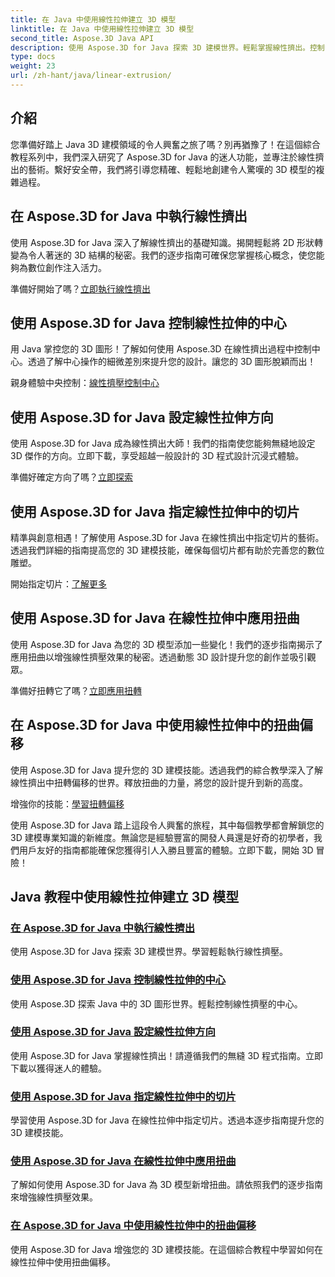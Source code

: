 ```yaml
---
title: 在 Java 中使用線性拉伸建立 3D 模型
linktitle: 在 Java 中使用線性拉伸建立 3D 模型
second_title: Aspose.3D Java API
description: 使用 Aspose.3D for Java 探索 3D 建模世界。輕鬆掌握線性擠出。控制中心、設定方向、指定切片、套用扭曲等等！
type: docs
weight: 23
url: /zh-hant/java/linear-extrusion/
---
```

## 介紹


您準備好踏上 Java 3D 建模領域的令人興奮之旅了嗎？別再猶豫了！在這個綜合教程系列中，我們深入研究了 Aspose.3D for Java 的迷人功能，並專注於線性擠出的藝術。繫好安全帶，我們將引導您精確、輕鬆地創建令人驚嘆的 3D 模型的複雜過程。

## 在 Aspose.3D for Java 中執行線性擠出

使用 Aspose.3D for Java 深入了解線性擠出的基礎知識。揭開輕鬆將 2D 形狀轉變為令人著迷的 3D 結構的秘密。我們的逐步指南可確保您掌握核心概念，使您能夠為數位創作注入活力。

準備好開始了嗎？[立即執行線性擠出](./performing-linear-extrusion/)

## 使用 Aspose.3D for Java 控制線性拉伸的中心

用 Java 掌控您的 3D 圖形！了解如何使用 Aspose.3D 在線性擠出過程中控制中心。透過了解中心操作的細微差別來提升您的設計。讓您的 3D 圖形脫穎而出！

親身體驗中央控制：[線性擠壓控制中心](./controlling-center/)

## 使用 Aspose.3D for Java 設定線性拉伸方向

使用 Aspose.3D for Java 成為線性擠出大師！我們的指南使您能夠無縫地設定 3D 傑作的方向。立即下載，享受超越一般設計的 3D 程式設計沉浸式體驗。

準備好確定方向了嗎？[立即探索](./setting-direction/)

## 使用 Aspose.3D for Java 指定線性拉伸中的切片

精準與創意相遇！了解使用 Aspose.3D for Java 在線性擠出中指定切片的藝術。透過我們詳細的指南提高您的 3D 建模技能，確保每個切片都有助於完善您的數位雕塑。

開始指定切片：[了解更多](./specifying-slices/)

## 使用 Aspose.3D for Java 在線性拉伸中應用扭曲

使用 Aspose.3D for Java 為您的 3D 模型添加一些變化！我們的逐步指南揭示了應用扭曲以增強線性擠壓效果的秘密。透過動態 3D 設計提升您的創作並吸引觀眾。

準備好扭轉它了嗎？[立即應用扭轉](./applying-twist/)

## 在 Aspose.3D for Java 中使用線性拉伸中的扭曲偏移

使用 Aspose.3D for Java 提升您的 3D 建模技能。透過我們的綜合教學深入了解線性擠出中扭轉偏移的世界。釋放扭曲的力量，將您的設計提升到新的高度。

增強你的技能：[學習扭轉偏移](./using-twist-offset/)

使用 Aspose.3D for Java 踏上這段令人興奮的旅程，其中每個教學都會解鎖您的 3D 建模專業知識的新維度。無論您是經驗豐富的開發人員還是好奇的初學者，我們用戶友好的指南都能確保您獲得引人入勝且豐富的體驗。立即下載，開始 3D 冒險！
## Java 教程中使用線性拉伸建立 3D 模型
### [在 Aspose.3D for Java 中執行線性擠出](./performing-linear-extrusion/)
使用 Aspose.3D for Java 探索 3D 建模世界。學習輕鬆執行線性擠壓。
### [使用 Aspose.3D for Java 控制線性拉伸的中心](./controlling-center/)
使用 Aspose.3D 探索 Java 中的 3D 圖形世界。輕鬆控制線性擠壓的中心。
### [使用 Aspose.3D for Java 設定線性拉伸方向](./setting-direction/)
使用 Aspose.3D for Java 掌握線性擠出！請遵循我們的無縫 3D 程式指南。立即下載以獲得迷人的體驗。
### [使用 Aspose.3D for Java 指定線性拉伸中的切片](./specifying-slices/)
學習使用 Aspose.3D for Java 在線性拉伸中指定切片。透過本逐步指南提升您的 3D 建模技能。
### [使用 Aspose.3D for Java 在線性拉伸中應用扭曲](./applying-twist/)
了解如何使用 Aspose.3D for Java 為 3D 模型新增扭曲。請依照我們的逐步指南來增強線性擠壓效果。
### [在 Aspose.3D for Java 中使用線性拉伸中的扭曲偏移](./using-twist-offset/)
使用 Aspose.3D for Java 增強您的 3D 建模技能。在這個綜合教程中學習如何在線性拉伸中使用扭曲偏移。